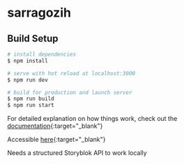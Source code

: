 # sarragozih

## Build Setup

```bash
# install dependencies
$ npm install

# serve with hot reload at localhost:3000
$ npm run dev

# build for production and launch server
$ npm run build
$ npm run start
```

For detailed explanation on how things work, check out the [documentation](https://nuxtjs.org){:target="_blank"}

Accessible [here](https://sarragozih.herokuapp.com/){:target="_blank"}

Needs a structured Storyblok API to work locally

